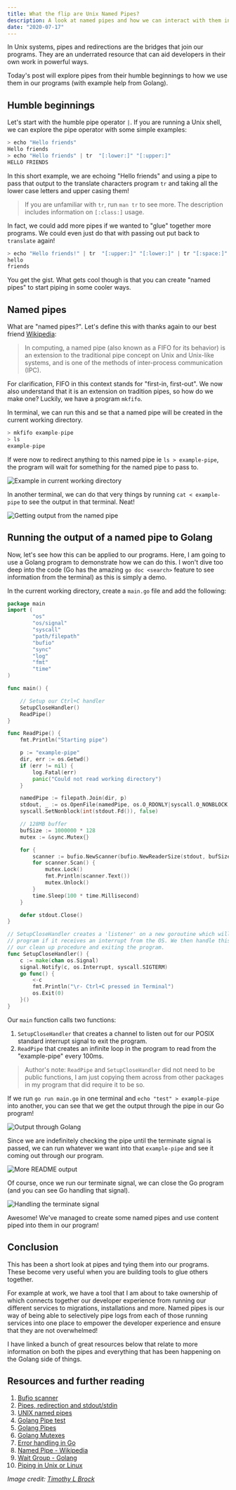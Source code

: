 ```yaml
---
title: What the flip are Unix Named Pipes?
description: A look at named pipes and how we can interact with them in Golang
date: "2020-07-17"
---
```


In Unix systems, pipes and redirections are the bridges that join our programs. They are an underrated resource that can aid developers in their own work in powerful ways.

Today's post will explore pipes from their humble beginnings to how we use them in our programs (with example help from Golang).

<Ad />

## Humble beginnings

Let's start with the humble pipe operator `|`. If you are running a Unix shell, we can explore the pipe operator with some simple examples:

```s
> echo "Hello friends"
Hello friends
> echo "Hello friends" | tr  "[:lower:]" "[:upper:]"
HELLO FRIENDS
```

In this short example, we are echoing "Hello friends" and using a pipe to pass that output to the translate characters program `tr` and taking all the lower case letters and upper casing them!

> If you are unfamiliar with `tr`, run `man tr` to see more. The description includes information on `[:class:]` usage.

In fact, we could add more pipes if we wanted to "glue" together more programs. We could even just do that with passing out put back to `translate` again!

```s
> echo "Hello friends!" | tr  "[:upper:]" "[:lower:]" | tr "[:space:]" "\n"
hello
friends
```

You get the gist. What gets cool though is that you can create "named pipes" to start piping in some cooler ways.

<Ad />

## Named pipes

What are "named pipes?". Let's define this with thanks again to our best friend [Wikipedia](https://en.wikipedia.org/wiki/Named_pipe):

> In computing, a named pipe (also known as a FIFO for its behavior) is an extension to the traditional pipe concept on Unix and Unix-like systems, and is one of the methods of inter-process communication (IPC).

For clarification, FIFO in this context stands for "first-in, first-out". We now also understand that it is an extension on tradition pipes, so how do we make one? Luckily, we have a program `mkfifo`.

In terminal, we can run this and se that a named pipe will be created in the current working directory.

```s
> mkfifo example-pipe
> ls
example-pipe
```

If were now to redirect anything to this named pipe ie `ls > example-pipe`, the program will wait for something for the named pipe to pass to.

![Example in current working directory](../assets/2020-07-17-create-named-pipe.png)

In another terminal, we can do that very things by running `cat < example-pipe` to see the output in that terminal. Neat!

![Getting output from the named pipe](../assets/2020-07-17-named-pipe-output.png)

<Ad />

## Running the output of a named pipe to Golang

Now, let's see how this can be applied to our programs. Here, I am going to use a Golang program to demonstrate how we can do this. I won't dive too deep into the code (Go has the amazing `go doc <search>` feature to see information from the terminal) as this is simply a demo.

In the current working directory, create a `main.go` file and add the following:

```go
package main
import (
		"os"
		"os/signal"
		"syscall"
		"path/filepath"
		"bufio"
		"sync"
		"log"
		"fmt"
		"time"
)

func main() {

	// Setup our Ctrl+C handler
	SetupCloseHandler()
	ReadPipe()
}

func ReadPipe() {
	fmt.Println("Starting pipe")

	p := "example-pipe"
	dir, err := os.Getwd()
	if (err != nil) {
		log.Fatal(err)
		panic("Could not read working directory")
	}

	namedPipe := filepath.Join(dir, p)
	stdout, _ := os.OpenFile(namedPipe, os.O_RDONLY|syscall.O_NONBLOCK, 0600)
	syscall.SetNonblock(int(stdout.Fd()), false)

	// 128MB buffer
	bufSize := 1000000 * 128
	mutex := &sync.Mutex{}

	for {
		scanner := bufio.NewScanner(bufio.NewReaderSize(stdout, bufSize))
		for scanner.Scan() {
			mutex.Lock()
			fmt.Println(scanner.Text())
			mutex.Unlock()
		}
		time.Sleep(100 * time.Millisecond)
	}

	defer stdout.Close()
}

// SetupCloseHandler creates a 'listener' on a new goroutine which will notify the
// program if it receives an interrupt from the OS. We then handle this by calling
// our clean up procedure and exiting the program.
func SetupCloseHandler() {
	c := make(chan os.Signal)
	signal.Notify(c, os.Interrupt, syscall.SIGTERM)
	go func() {
		<-c
		fmt.Println("\r- Ctrl+C pressed in Terminal")
		os.Exit(0)
	}()
}
```

Our `main` function calls two functions:

1. `SetupCloseHandler` that creates a channel to listen out for our POSIX standard interrupt signal to exit the program.
2. `ReadPipe` that creates an infinite loop in the program to read from the "example-pipe" every 100ms.

> Author's note: `ReadPipe` and `SetupCloseHandler` did not need to be public functions, I am just copying them across from other packages in my program that did require it to be so.

If we run `go run main.go` in one terminal and `echo "test" > example-pipe` into another, you can see that we get the output through the pipe in our Go program!

![Output through Golang](../assets/2020-07-17-golang-pipe.png)

Since we are indefinitely checking the pipe until the terminate signal is passed, we can run whatever we want into that `example-pipe` and see it coming out through our program.

![More README output](../assets/2020-07-17-golang-piped-output.png)

Of course, once we run our terminate signal, we can close the Go program (and you can see Go handling that signal).

![Handling the terminate signal](../assets/2020-07-17-closing-pipe-with-signal.png)

Awesome! We've managed to create some named pipes and use content piped into them in our program!

<Ad />

## Conclusion

This has been a short look at pipes and tying them into our programs. These become very useful when you are building tools to glue others together.

For example at work, we have a tool that I am about to take ownership of which connects together our developer experience from running our different services to migrations, installations and more. Named pipes is our way of being able to selectively pipe logs from each of those running services into one place to empower the developer experience and ensure that they are not overwhelmed!

I have linked a bunch of great resources below that relate to more information on both the pipes and everything that has been happening on the Golang side of things.

<Ad />

## Resources and further reading

1. [Bufio scanner](https://medium.com/golangspec/in-depth-introduction-to-bufio-scanner-in-golang-55483bb689b4)
2. [Pipes, redirection and stdout/stdin](http://www.compciv.org/topics/bash/pipes-and-redirection/)
3. [UNIX named pipes](https://www.linuxjournal.com/article/2156)
4. [Golang Pipe test](https://golang.org/src/io/pipe_test.go)
5. [Golang Pipes](http://www.albertoleal.me/posts/golang-pipes.html)
6. [Golang Mutexes](https://gobyexample.com/mutexes)
7. [Error handling in Go](https://blog.golang.org/error-handling-and-go)
8. [Named Pipe - Wikipedia](https://en.wikipedia.org/wiki/Named_pipe)
9. [Wait Group - Golang](https://stackoverflow.com/questions/18207772/how-to-wait-for-all-goroutines-to-finish-without-using-time-sleep)
10. [Piping in Unix or Linux](https://www.geeksforgeeks.org/piping-in-unix-or-linux/)

_Image credit: [Timothy L Brock](https://unsplash.com/@timothylbrock)_